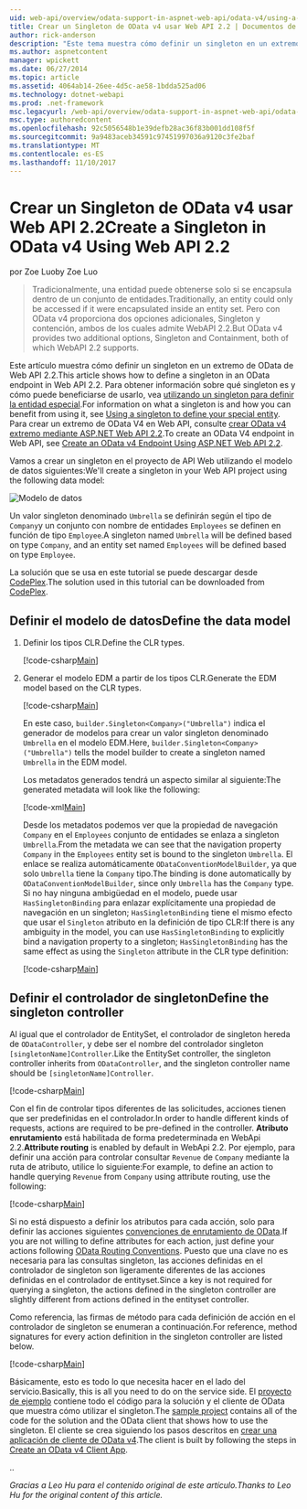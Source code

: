 ```yaml
---
uid: web-api/overview/odata-support-in-aspnet-web-api/odata-v4/using-a-singleton-in-an-odata-endpoint-in-web-api-22
title: Crear un Singleton de OData v4 usar Web API 2.2 | Documentos de Microsoft
author: rick-anderson
description: "Este tema muestra cómo definir un singleton en un extremo de OData de Web API 2.2."
ms.author: aspnetcontent
manager: wpickett
ms.date: 06/27/2014
ms.topic: article
ms.assetid: 4064ab14-26ee-4d5c-ae58-1bdda525ad06
ms.technology: dotnet-webapi
ms.prod: .net-framework
msc.legacyurl: /web-api/overview/odata-support-in-aspnet-web-api/odata-v4/using-a-singleton-in-an-odata-endpoint-in-web-api-22
msc.type: authoredcontent
ms.openlocfilehash: 92c5056548b1e39defb28ac36f83b001dd108f5f
ms.sourcegitcommit: 9a9483aceb34591c97451997036a9120c3fe2baf
ms.translationtype: MT
ms.contentlocale: es-ES
ms.lasthandoff: 11/10/2017
---
```

<a name="create-a-singleton-in-odata-v4-using-web-api-22"></a><span data-ttu-id="882f0-103">Crear un Singleton de OData v4 usar Web API 2.2</span><span class="sxs-lookup"><span data-stu-id="882f0-103">Create a Singleton in OData v4 Using Web API 2.2</span></span>
====================
<span data-ttu-id="882f0-104">por Zoe Luo</span><span class="sxs-lookup"><span data-stu-id="882f0-104">by Zoe Luo</span></span>

> <span data-ttu-id="882f0-105">Tradicionalmente, una entidad puede obtenerse solo si se encapsula dentro de un conjunto de entidades.</span><span class="sxs-lookup"><span data-stu-id="882f0-105">Traditionally, an entity could only be accessed if it were encapsulated inside an entity set.</span></span> <span data-ttu-id="882f0-106">Pero con OData v4 proporciona dos opciones adicionales, Singleton y contención, ambos de los cuales admite WebAPI 2.2.</span><span class="sxs-lookup"><span data-stu-id="882f0-106">But OData v4 provides two additional options, Singleton and Containment, both of which WebAPI 2.2 supports.</span></span>


<span data-ttu-id="882f0-107">Este artículo muestra cómo definir un singleton en un extremo de OData de Web API 2.2.</span><span class="sxs-lookup"><span data-stu-id="882f0-107">This article shows how to define a singleton in an OData endpoint in Web API 2.2.</span></span> <span data-ttu-id="882f0-108">Para obtener información sobre qué singleton es y cómo puede beneficiarse de usarlo, vea [utilizando un singleton para definir la entidad especial](https://blogs.msdn.com/b/odatateam/archive/2014/03/05/use-singleton-to-define-your-special-entity.aspx).</span><span class="sxs-lookup"><span data-stu-id="882f0-108">For information on what a singleton is and how you can benefit from using it, see [Using a singleton to define your special entity](https://blogs.msdn.com/b/odatateam/archive/2014/03/05/use-singleton-to-define-your-special-entity.aspx).</span></span> <span data-ttu-id="882f0-109">Para crear un extremo de OData V4 en Web API, consulte [crear OData v4 extremo mediante ASP.NET Web API 2.2](create-an-odata-v4-endpoint.md).</span><span class="sxs-lookup"><span data-stu-id="882f0-109">To create an OData V4 endpoint in Web API, see [Create an OData v4 Endpoint Using ASP.NET Web API 2.2](create-an-odata-v4-endpoint.md).</span></span> 

<span data-ttu-id="882f0-110">Vamos a crear un singleton en el proyecto de API Web utilizando el modelo de datos siguientes:</span><span class="sxs-lookup"><span data-stu-id="882f0-110">We'll create a singleton in your Web API project using the following data model:</span></span>

![Modelo de datos](using-a-singleton-in-an-odata-endpoint-in-web-api-22/_static/image1.png)

<span data-ttu-id="882f0-112">Un valor singleton denominado `Umbrella` se definirán según el tipo de `Company`y un conjunto con nombre de entidades `Employees` se definen en función de tipo `Employee`.</span><span class="sxs-lookup"><span data-stu-id="882f0-112">A singleton named `Umbrella` will be defined based on type `Company`, and an entity set named `Employees` will be defined based on type `Employee`.</span></span>

<span data-ttu-id="882f0-113">La solución que se usa en este tutorial se puede descargar desde [CodePlex](http://aspnet.codeplex.com/sourcecontrol/latest#Samples/WebApi/OData/v4/ODataSingletonSample/).</span><span class="sxs-lookup"><span data-stu-id="882f0-113">The solution used in this tutorial can be downloaded from [CodePlex](http://aspnet.codeplex.com/sourcecontrol/latest#Samples/WebApi/OData/v4/ODataSingletonSample/).</span></span>

## <a name="define-the-data-model"></a><span data-ttu-id="882f0-114">Definir el modelo de datos</span><span class="sxs-lookup"><span data-stu-id="882f0-114">Define the data model</span></span>

1. <span data-ttu-id="882f0-115">Definir los tipos CLR.</span><span class="sxs-lookup"><span data-stu-id="882f0-115">Define the CLR types.</span></span>

    [!code-csharp[Main](using-a-singleton-in-an-odata-endpoint-in-web-api-22/samples/sample1.cs)]
2. <span data-ttu-id="882f0-116">Generar el modelo EDM a partir de los tipos CLR.</span><span class="sxs-lookup"><span data-stu-id="882f0-116">Generate the EDM model based on the CLR types.</span></span>

    [!code-csharp[Main](using-a-singleton-in-an-odata-endpoint-in-web-api-22/samples/sample2.cs)]

    <span data-ttu-id="882f0-117">En este caso, `builder.Singleton<Company>("Umbrella")` indica el generador de modelos para crear un valor singleton denominado `Umbrella` en el modelo EDM.</span><span class="sxs-lookup"><span data-stu-id="882f0-117">Here, `builder.Singleton<Company>("Umbrella")` tells the model builder to create a singleton named `Umbrella` in the EDM model.</span></span>

    <span data-ttu-id="882f0-118">Los metadatos generados tendrá un aspecto similar al siguiente:</span><span class="sxs-lookup"><span data-stu-id="882f0-118">The generated metadata will look like the following:</span></span>

    [!code-xml[Main](using-a-singleton-in-an-odata-endpoint-in-web-api-22/samples/sample3.xml)]

    <span data-ttu-id="882f0-119">Desde los metadatos podemos ver que la propiedad de navegación `Company` en el `Employees` conjunto de entidades se enlaza a singleton `Umbrella`.</span><span class="sxs-lookup"><span data-stu-id="882f0-119">From the metadata we can see that the navigation property `Company` in the `Employees` entity set is bound to the singleton `Umbrella`.</span></span> <span data-ttu-id="882f0-120">El enlace se realiza automáticamente `ODataConventionModelBuilder`, ya que solo `Umbrella` tiene la `Company` tipo.</span><span class="sxs-lookup"><span data-stu-id="882f0-120">The binding is done automatically by `ODataConventionModelBuilder`, since only `Umbrella` has the `Company` type.</span></span> <span data-ttu-id="882f0-121">Si no hay ninguna ambigüedad en el modelo, puede usar `HasSingletonBinding` para enlazar explícitamente una propiedad de navegación en un singleton; `HasSingletonBinding` tiene el mismo efecto que usar el `Singleton` atributo en la definición de tipo CLR:</span><span class="sxs-lookup"><span data-stu-id="882f0-121">If there is any ambiguity in the model, you can use `HasSingletonBinding` to explicitly bind a navigation property to a singleton; `HasSingletonBinding` has the same effect as using the `Singleton` attribute in the CLR type definition:</span></span>

    [!code-csharp[Main](using-a-singleton-in-an-odata-endpoint-in-web-api-22/samples/sample4.cs)]

## <a name="define-the-singleton-controller"></a><span data-ttu-id="882f0-122">Definir el controlador de singleton</span><span class="sxs-lookup"><span data-stu-id="882f0-122">Define the singleton controller</span></span>

<span data-ttu-id="882f0-123">Al igual que el controlador de EntitySet, el controlador de singleton hereda de `ODataController`, y debe ser el nombre del controlador singleton `[singletonName]Controller`.</span><span class="sxs-lookup"><span data-stu-id="882f0-123">Like the EntitySet controller, the singleton controller inherits from `ODataController`, and the singleton controller name should be `[singletonName]Controller`.</span></span>

[!code-csharp[Main](using-a-singleton-in-an-odata-endpoint-in-web-api-22/samples/sample5.cs)]

<span data-ttu-id="882f0-124">Con el fin de controlar tipos diferentes de las solicitudes, acciones tienen que ser predefinidas en el controlador.</span><span class="sxs-lookup"><span data-stu-id="882f0-124">In order to handle different kinds of requests, actions are required to be pre-defined in the controller.</span></span> <span data-ttu-id="882f0-125">**Atributo enrutamiento** está habilitada de forma predeterminada en WebApi 2.2.</span><span class="sxs-lookup"><span data-stu-id="882f0-125">**Attribute routing** is enabled by default in WebApi 2.2.</span></span> <span data-ttu-id="882f0-126">Por ejemplo, para definir una acción para controlar consultar `Revenue` de `Company` mediante la ruta de atributo, utilice lo siguiente:</span><span class="sxs-lookup"><span data-stu-id="882f0-126">For example, to define an action to handle querying `Revenue` from `Company` using attribute routing, use the following:</span></span>

[!code-csharp[Main](using-a-singleton-in-an-odata-endpoint-in-web-api-22/samples/sample6.cs)]

<span data-ttu-id="882f0-127">Si no está dispuesto a definir los atributos para cada acción, solo para definir las acciones siguientes [convenciones de enrutamiento de OData](../odata-routing-conventions.md).</span><span class="sxs-lookup"><span data-stu-id="882f0-127">If you are not willing to define attributes for each action, just define your actions following [OData Routing Conventions](../odata-routing-conventions.md).</span></span> <span data-ttu-id="882f0-128">Puesto que una clave no es necesaria para las consultas singleton, las acciones definidas en el controlador de singleton son ligeramente diferentes de las acciones definidas en el controlador de entityset.</span><span class="sxs-lookup"><span data-stu-id="882f0-128">Since a key is not required for querying a singleton, the actions defined in the singleton controller are slightly different from actions defined in the entityset controller.</span></span>

<span data-ttu-id="882f0-129">Como referencia, las firmas de método para cada definición de acción en el controlador de singleton se enumeran a continuación.</span><span class="sxs-lookup"><span data-stu-id="882f0-129">For reference, method signatures for every action definition in the singleton controller are listed below.</span></span>

[!code-csharp[Main](using-a-singleton-in-an-odata-endpoint-in-web-api-22/samples/sample7.cs)]

<span data-ttu-id="882f0-130">Básicamente, esto es todo lo que necesita hacer en el lado del servicio.</span><span class="sxs-lookup"><span data-stu-id="882f0-130">Basically, this is all you need to do on the service side.</span></span> <span data-ttu-id="882f0-131">El [proyecto de ejemplo](http://aspnet.codeplex.com/sourcecontrol/latest#Samples/WebApi/OData/v4/ODataSingletonSample/) contiene todo el código para la solución y el cliente de OData que muestra cómo utilizar el singleton.</span><span class="sxs-lookup"><span data-stu-id="882f0-131">The [sample project](http://aspnet.codeplex.com/sourcecontrol/latest#Samples/WebApi/OData/v4/ODataSingletonSample/) contains all of the code for the solution and the OData client that shows how to use the singleton.</span></span> <span data-ttu-id="882f0-132">El cliente se crea siguiendo los pasos descritos en [crear una aplicación de cliente de OData v4](create-an-odata-v4-client-app.md).</span><span class="sxs-lookup"><span data-stu-id="882f0-132">The client is built by following the steps in [Create an OData v4 Client App](create-an-odata-v4-client-app.md).</span></span>

<span data-ttu-id="882f0-133">.</span><span class="sxs-lookup"><span data-stu-id="882f0-133">.</span></span> 

<span data-ttu-id="882f0-134">*Gracias a Leo Hu para el contenido original de este artículo.*</span><span class="sxs-lookup"><span data-stu-id="882f0-134">*Thanks to Leo Hu for the original content of this article.*</span></span>
